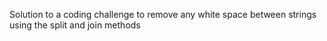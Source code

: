 Solution to a coding challenge to remove any white space between strings using the split and join methods